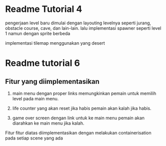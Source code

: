 # Readme Tutorial 4
pengerjaan level baru dimulai dengan layouting levelnya seperti jurang, obstacle course, cave, dan lain-lain. 
lalu implementasi spawner seperti level 1 namun dengan sprite berbeda

implementasi tilemap menggunakan yang desert


# Readme tutorial 6
## Fitur yang diimplementasikan
1. main menu dengan proper links
memungkinkan pemain untuk memilih level pada main menu.

2. life counter yang akan reset jika habis
pemain akan kalah jika habis.

3. game over screen dengan link untuk ke main menu
pemain akan diarahkan ke main menu jika kalah.

Fitur fitur diatas diimplementasikan dengan melakukan containerisation pada setiap scene yang ada
